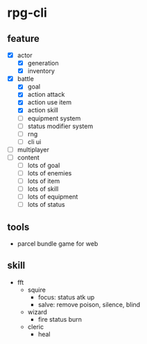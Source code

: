 # rpg-cli

## feature
- [x] actor
  - [x] generation
  - [x] inventory
- [x] battle
  - [x] goal
  - [x] action attack
  - [x] action use item
  - [x] action skill
  - [ ] equipment system
  - [ ] status modifier system
  - [ ] rng
  - [ ] cli ui
- [ ] multiplayer
- [ ] content
  - [ ] lots of goal
  - [ ] lots of enemies
  - [ ] lots of item
  - [ ] lots of skill
  - [ ] lots of equipment
  - [ ] lots of status

## tools
- parcel bundle game for web

## skill
- fft 
  - squire
    - focus: status atk up
    - salve: remove poison, silence, blind
  - wizard
    - fire status burn
  - cleric
    - heal